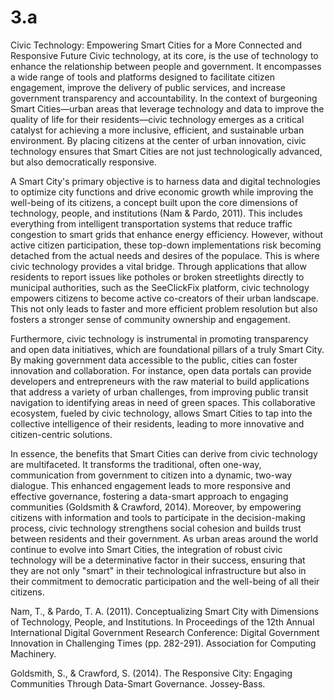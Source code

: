 # 3.a

Civic Technology: Empowering Smart Cities for a More Connected and Responsive Future
Civic technology, at its core, is the use of technology to enhance the relationship between people and government. It encompasses a wide range of tools and platforms designed to facilitate citizen engagement, improve the delivery of public services, and increase government transparency and accountability. In the context of burgeoning Smart Cities—urban areas that leverage technology and data to improve the quality of life for their residents—civic technology emerges as a critical catalyst for achieving a more inclusive, efficient, and sustainable urban environment. By placing citizens at the center of urban innovation, civic technology ensures that Smart Cities are not just technologically advanced, but also democratically responsive.

A Smart City's primary objective is to harness data and digital technologies to optimize city functions and drive economic growth while improving the well-being of its citizens, a concept built upon the core dimensions of technology, people, and institutions (Nam & Pardo, 2011). This includes everything from intelligent transportation systems that reduce traffic congestion to smart grids that enhance energy efficiency. However, without active citizen participation, these top-down implementations risk becoming detached from the actual needs and desires of the populace. This is where civic technology provides a vital bridge. Through applications that allow residents to report issues like potholes or broken streetlights directly to municipal authorities, such as the SeeClickFix platform, civic technology empowers citizens to become active co-creators of their urban landscape. This not only leads to faster and more efficient problem resolution but also fosters a stronger sense of community ownership and engagement.

Furthermore, civic technology is instrumental in promoting transparency and open data initiatives, which are foundational pillars of a truly Smart City. By making government data accessible to the public, cities can foster innovation and collaboration. For instance, open data portals can provide developers and entrepreneurs with the raw material to build applications that address a variety of urban challenges, from improving public transit navigation to identifying areas in need of green spaces. This collaborative ecosystem, fueled by civic technology, allows Smart Cities to tap into the collective intelligence of their residents, leading to more innovative and citizen-centric solutions.

In essence, the benefits that Smart Cities can derive from civic technology are multifaceted. It transforms the traditional, often one-way, communication from government to citizen into a dynamic, two-way dialogue. This enhanced engagement leads to more responsive and effective governance, fostering a data-smart approach to engaging communities (Goldsmith & Crawford, 2014). Moreover, by empowering citizens with information and tools to participate in the decision-making process, civic technology strengthens social cohesion and builds trust between residents and their government. As urban areas around the world continue to evolve into Smart Cities, the integration of robust civic technology will be a determinative factor in their success, ensuring that they are not only "smart" in their technological infrastructure but also in their commitment to democratic participation and the well-being of all their citizens.

Nam, T., & Pardo, T. A. (2011). Conceptualizing Smart City with Dimensions of Technology, People, and Institutions. In Proceedings of the 12th Annual International Digital Government Research Conference: Digital Government Innovation in Challenging Times (pp. 282-291). Association for Computing Machinery.

Goldsmith, S., & Crawford, S. (2014). The Responsive City: Engaging Communities Through Data-Smart Governance. Jossey-Bass.